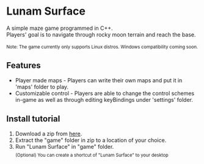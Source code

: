 # Lunam Surface
A simple maze game programmed in C++. \
Players' goal is to navigate through rocky moon terrain and reach the base.
<br/>
<br/>
<sub>Note: The game currently only supports Linux distros. Windows compatibility coming soon.</sub>
<br/>
## Features
* Player made maps - Players can write their own maps and put it in 'maps' folder to play.
* Customizable control - Players are able to change the control schemes in-game as well as through editing keyBindings under 'settings' folder.


## Install tutorial 
1. Download a zip from [here](https://github.com/JiayuanWen/Lunam-Surface/releases). 
2. Extract the "game" folder in zip to a location of your choice. 
3. Run "Lunam Surface" in "game" folder. \
<sub>(Optional) You can create a shortcut of "Lunam Surface" to your desktop</sub>

